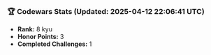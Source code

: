 ### 🏆 Codewars Stats (Updated: 2025-04-12 22:06:41 UTC)

- **Rank:** 8 kyu
- **Honor Points:** 3
- **Completed Challenges:** 1
